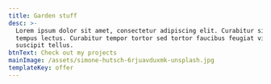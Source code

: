 ```yaml
---
title: Garden stuff
desc: >-
  Lorem ipsum dolor sit amet, consectetur adipiscing elit. Curabitur sit amet
  tempus lectus. Curabitur tempor tortor sed tortor faucibus feugiat vitae
  suscipit tellus.
btnText: Check out my projects
mainImage: /assets/simone-hutsch-6rjuavduxmk-unsplash.jpg
templateKey: offer
---
```

